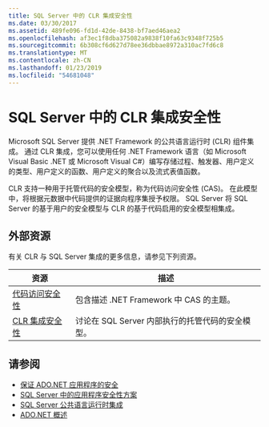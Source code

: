 ```yaml
---
title: SQL Server 中的 CLR 集成安全性
ms.date: 03/30/2017
ms.assetid: 489fe096-fd1d-42de-8438-bf7aed46aea2
ms.openlocfilehash: af3ec1f8dba375082a9838f10fa63c9348f725b5
ms.sourcegitcommit: 6b308cf6d627d78ee36dbbae8972a310ac7fd6c8
ms.translationtype: MT
ms.contentlocale: zh-CN
ms.lasthandoff: 01/23/2019
ms.locfileid: "54681048"
---
```

# <a name="clr-integration-security-in-sql-server"></a>SQL Server 中的 CLR 集成安全性
Microsoft SQL Server 提供 .NET Framework 的公共语言运行时 (CLR) 组件集成。 通过 CLR 集成，您可以使用任何 .NET Framework 语言（如 Microsoft Visual Basic .NET 或 Microsoft Visual C#）编写存储过程、触发器、用户定义的类型、用户定义的函数、用户定义的聚合以及流式表值函数。  
  
 CLR 支持一种用于托管代码的安全模型，称为代码访问安全性 (CAS)。 在此模型中，将根据元数据中代码提供的证据向程序集授予权限。 SQL Server 将 SQL Server 的基于用户的安全模型与 CLR 的基于代码启用的安全模型相集成。  
  
## <a name="external-resources"></a>外部资源  
 有关 CLR 与 SQL Server 集成的更多信息，请参见下列资源。  
  
|资源|描述|  
|--------------|-----------------|  
|[代码访问安全性](../../../../../docs/framework/misc/code-access-security.md)|包含描述 .NET Framework 中 CAS 的主题。|  
|[CLR 集成安全性](/sql/relational-databases/clr-integration/security/clr-integration-security)|讨论在 SQL Server 内部执行的托管代码的安全模型。|  
  
## <a name="see-also"></a>请参阅
- [保证 ADO.NET 应用程序的安全](../../../../../docs/framework/data/adonet/securing-ado-net-applications.md)
- [SQL Server 中的应用程序安全性方案](../../../../../docs/framework/data/adonet/sql/application-security-scenarios-in-sql-server.md)
- [SQL Server 公共语言运行时集成](../../../../../docs/framework/data/adonet/sql/sql-server-common-language-runtime-integration.md)
- [ADO.NET 概述](../../../../../docs/framework/data/adonet/ado-net-overview.md)
